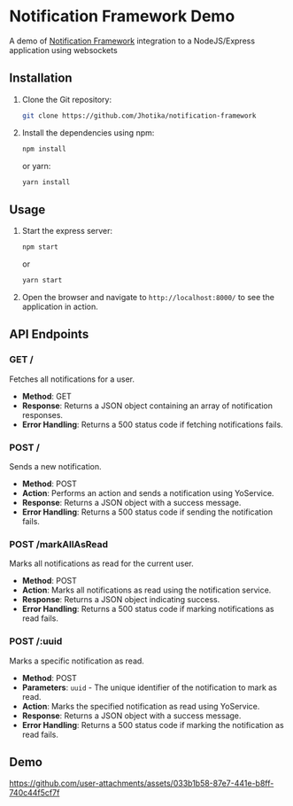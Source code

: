 # Notification Framework Demo

A demo of [Notification Framework](https://github.com/Jhotika/notification-framework) integration to a NodeJS/Express application using websockets

## Installation

1. Clone the Git repository:

   ```bash
   git clone https://github.com/Jhotika/notification-framework
   ```

2. Install the dependencies using npm:

   ```bash
   npm install
   ```

   or yarn:

   ```bash
   yarn install
   ```

## Usage

1. Start the express server:

   ```bash
   npm start
   ```

   or

   ```bash
   yarn start
   ```

2. Open the browser and navigate to `http://localhost:8000/` to see the application in action.

## API Endpoints

### GET /

Fetches all notifications for a user.

- **Method**: GET
- **Response**: Returns a JSON object containing an array of notification responses.
- **Error Handling**: Returns a 500 status code if fetching notifications fails.

### POST /

Sends a new notification.

- **Method**: POST
- **Action**: Performs an action and sends a notification using YoService.
- **Response**: Returns a JSON object with a success message.
- **Error Handling**: Returns a 500 status code if sending the notification fails.

### POST /markAllAsRead

Marks all notifications as read for the current user.

- **Method**: POST
- **Action**: Marks all notifications as read using the notification service.
- **Response**: Returns a JSON object indicating success.
- **Error Handling**: Returns a 500 status code if marking notifications as read fails.

### POST /:uuid

Marks a specific notification as read.

- **Method**: POST
- **Parameters**: `uuid` - The unique identifier of the notification to mark as read.
- **Action**: Marks the specified notification as read using YoService.
- **Response**: Returns a JSON object with a success message.
- **Error Handling**: Returns a 500 status code if marking the notification as read fails.

## Demo

https://github.com/user-attachments/assets/033b1b58-87e7-441e-b8ff-740c44f5cf7f



